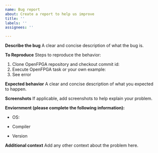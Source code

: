 ```yaml
---
name: Bug report
about: Create a report to help us improve
title: ''
labels: ''
assignees: ''

---
```


**Describe the bug**
A clear and concise description of what the bug is.
<!--- Uncomment relevant options --->
<!-- Which part of OpenFPGA is buggy -->
<!--- [ ] Documentation --->
<!--- [ ] OpenFPGA flow --->
<!--- [ ] FPGA-Verilog --->
<!--- [ ] FPGA-Bitstream --->
<!--- [ ] FPGA-SDC --->
<!--- [ ] FPGA-SPICE --->
<!--- [ ] VPR --->
<!--- [ ] Yosys --->

**To Reproduce**
Steps to reproduce the behavior:
1. Clone OpenFPGA repository and checkout commit id: <The problem commit id>
2. Execute OpenFPGA task or your own example: <more details>
3. See error

**Expected behavior**
A clear and concise description of what you expected to happen.

**Screenshots**
If applicable, add screenshots to help explain your problem.

**Enviornment (please complete the following information):**
<!--- Uncomment relevant options --->
 - OS: 
<!---    - [ ] CentOS 7 --->
<!---    - [ ] Ubuntu 18.04 --->
<!---    - [ ] Others. If so, please specify: --->
 - Compiler
<!---    - [ ] gcc-5 --->
<!---    - [ ] gcc-6 --->
<!---    - [ ] gcc-7 --->
<!---    - [ ] gcc-8 --->
<!---    - [ ] gcc-9 --->
<!---    - [ ] clang-6 --->
<!---    - [ ] clang-8 --->
<!---    - [ ] Others. If so, please specify: --->
 - Version
<!---    - [ ] Current master --->
<!---    - [ ] Others. If so, please specify Github commit id:  --->

**Additional context**
Add any other context about the problem here.
